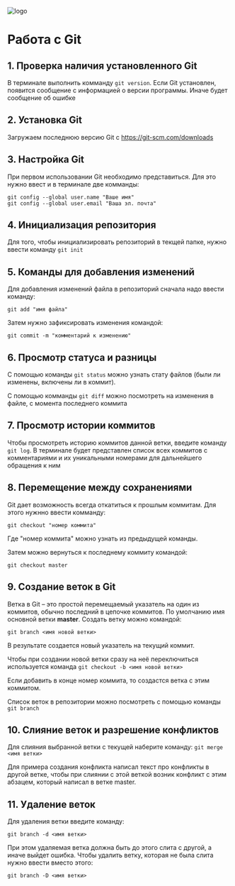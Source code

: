 ![logo](1280px-Git-logo.svg.png)
# Работа с Git

## 1. Проверка наличия установленного Git

В терминале выполнить комманду `git version`.
Если Git установлен, появится сообщение с информацией о версии программы. Иначе будет сообщение об ошибке

## 2. Установка Git

Загружаем последнюю версию Git с https://git-scm.com/downloads

## 3. Настройка Git

При первом использовании Git необходимо представиться. Для это нужно ввест и в терминале две комманды:
```
git config --global user.name "Ваше имя"
git config --global user.email "Ваша эл. почта"
```

## 4. Инициализация репозитория

Для того, чтобы инициализировать репозиторий в текщей папке, нужно ввести команду `git init`

## 5. Команды для добавления изменений

Для добавления изменений файла в репозиторий сначала надо ввести команду:
```
git add "имя файла"
```
Затем нужно зафиксировать изменения командой:
```
git commit -m "комментарий к изменению"
```

## 6. Просмотр статуса и разницы

С помощью команды `git status` можно узнать стату файлов (были ли изменены, включены ли в коммит).

С помощью комманды `git diff` можно посмотреть на изменения в файле, с момента последнего коммита

## 7. Просмотр истории коммитов

Чтобы просмотреть историю коммитов данной ветки, введите команду `git log`. В терминале будет представлен список всех коммитов с комментариями и их уникальными номерами для дальнейшего обращения к ним

## 8. Перемещение между сохранениями

Git дает возможность всегда откатиться к прошлым коммитам. Для этого нужнно ввести комманду:
```
git checkout "номер коммита"
```
Где "номер коммита" можно узнать из предыдущей команды.

Затем можно вернуться к последнему коммиту командой:
```
git checkout master
```

## 9. Создание веток в Git

Ветка в Git – это простой перемещаемый указатель на один из коммитов, обычно последний в цепочке коммитов. По умолчанию имя основной ветки **master**.
Создать ветку можно командой:
```
git branch <имя новой ветки>
```
В результате создается новый указатель на текущий коммит.

Чтобы при создании новой ветки сразу на неё переключиться используется команда `git checkout -b <имя новой ветки>`

Если добавить в конце номер коммита, то создастся ветка с этим коммитом.

Список веток в репозитории можно посмотреть с помощью команды `git branch`

## 10. Слияние веток и разрешение конфликтов

Для слияния выбранной ветки с текущей наберите команду:
`git merge <имя ветки>`

Для примера создания конфликта написал текст про конфликты в другой ветке, чтобы при слиянии с этой веткой возник конфликт с этим абзацем, который написал в ветке master.

## 11. Удаление веток

Для удаления ветки введите команду:
```
git branch -d <имя ветки>
```
При этом удаляемая ветка должна быть до этого слита с другой, а иначе выйдет ошибка.
Чтобы удалить ветку, которая не была слита нужно ввести вместо этого:
```
git branch -D <имя ветки>
```

